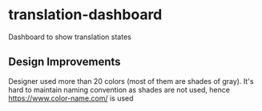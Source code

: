 # translation-dashboard
Dashboard to show translation states

## Design Improvements
Designer used more than 20 colors (most of them are shades of gray). It's hard to maintain naming convention as shades are not used, hence https://www.color-name.com/ is used